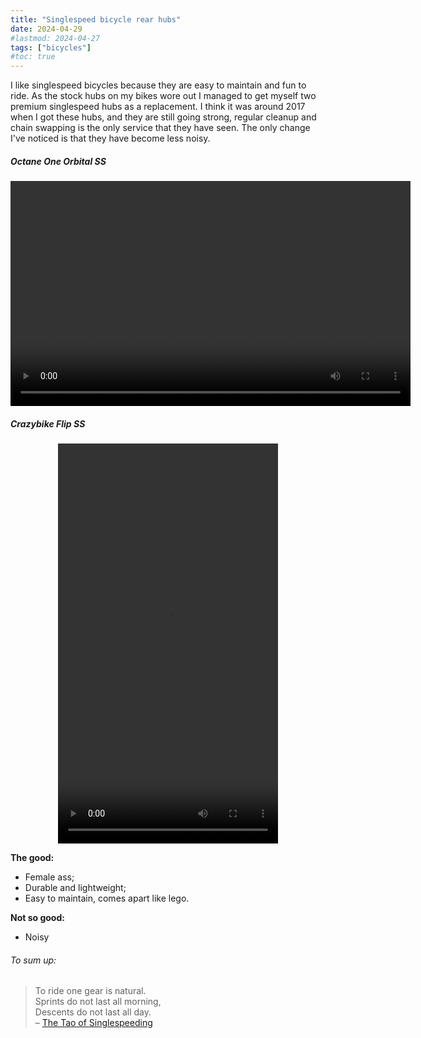 ```yaml
---
title: "Singlespeed bicycle rear hubs"
date: 2024-04-29
#lastmod: 2024-04-27
tags: ["bicycles"]
#toc: true
---
```

I like singlespeed bicycles because they are easy to maintain and fun to ride. As the stock hubs on my bikes wore out I managed to get myself two premium singlespeed hubs as a replacement. I think it was around 2017 when I got these hubs, and they are still going strong, regular cleanup and chain swapping is the only service that they have seen. The only change I've noticed is that they have become less noisy.


##### Octane One Orbital SS
<center>
<video width="640" height="360" controls>
  <source src="octane-one-orbital-ss-pro.mp4" type="video/mp4">
  Your browser does not support the video tag.
</video>
</center>

##### Crazybike Flip SS



<center>
<video width="352" height="640" controls>
  <source src="crazy-bike-flip.mp4" type="video/mp4">
  Your browser does not support the video tag.
</video>
</center>

**The good:**

* Female ass;
* Durable and lightweight;
* Easy to maintain, comes apart like lego.

**Not so good:**

* Noisy

###### To sum up:

>To ride one gear is natural.   
>Sprints do not last all morning,   
>Descents do not last all day.   
> – [The Tao of Singlespeeding](https://dirtscrolls.com/14943281-blast-from-the-past-the-tao-of-singlespeeding)
